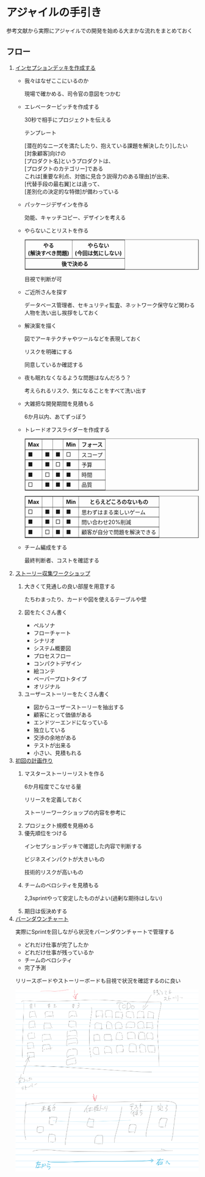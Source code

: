 <h1>アジャイルの手引き</h1>
<p>参考文献から実際にアジャイルでの開発を始める大まかな流れをまとめておく</p>
<h2>フロー</h2>
<ol>
    <li><a href="#inceptiondeck">インセプションデッキを作成する</a></li>
    <ul>
        <li>我々はなぜここにいるのか</li>
        <p>現場で確かめる、司令官の意図をつかむ</p>
        <li>エレベーターピッチを作成する</li>
        <p>30秒で相手にプロジェクトを伝える</p>
        <p>テンプレート</p>
        <p>[潜在的なニーズを満たしたり、抱えている課題を解決したり]したい<br>
            [対象顧客]向けの<br>
            [プロダクト名]というプロダクトは、<br>
            [プロダクトのカテゴリー]である<br>
            これは[重要な利点、対価に見合う説得力のある理由]が出来、<br>
            [代替手段の最右翼]とは違って、<br>
            [差別化の決定的な特徴]が備わっている<br>
        </p>
        <li>パッケージデザインを作る</li>
        <p>効能、キャッチコピー、デザインを考える</p>
        <li>やらないことリストを作る</li>
        <table border="1" width="300" higth="150">
        <tr>
        <th>やる<br>(解決すべき問題)</th><th>やらない<br>(今回は気にしない)</th>
        </tr>
        <tr>
        <th colspan="2">後で決める</th>
        </tr>
        </table>
        <p>目視で判断が可</p>
        <li>ご近所さんを探す</li>
        <p>データベース管理者、セキュリティ監査、ネットワーク保守など関わる人物を洗い出し挨拶をしておく</p>
        <li>解決案を描く</li>
        <p>図でアーキテクチャやツールなどを表現しておく</p>
        <p>リスクを明確にする</p>
        <p>同意しているか確認する</p>
        <li>夜も眠れなくなるような問題はなんだろう？</li>
        <p>考えられるリスク、気になることをすべて洗い出す</p>
        <li>大雑把な開発期間を見積もる</li>
        <p>6か月以内、あてずっぽう</p>
        <li>トレードオフスライダーを作成する</li>
        <table border="1" width="300" higth="150">
        <tr>
        <th>Max</th><th></th><th></th><th>Min</th><th>フォース</th>
        </tr>
        <tr>
        <td>■</th><td>■</th><td>■</th><td>□</th><td>スコープ</th>
        </tr>
        <tr>
        <td>■</th><td>■</th><td>□</th><td>■</th><td>予算</th>
        </tr>
        <tr>
        <td>■</th><td>□</th><td>■</th><td>■</th><td>時間</th>
        </tr>
        <tr>
        <td>□</th><td>■</th><td>■</th><td>■</th><td>品質</th>
        </tr>
        </table>
        <table border="1" width="400" higth="150">
        <tr>
        <th>Max</th><th></th><th></th><th>Min</th><th>とらえどころのないもの</th>
        </tr>
        <tr>
        <td>□</th><td>■</th><td>■</th><td>■</th><td>思わずはまる楽しいゲーム</th>
        </tr>
        <tr>
        <td>■</th><td>■</th><td>□</th><td>■</th><td>問い合わせ20%削減</th>
        </tr>
        <tr>
        <td>■</th><td>□</th><td>■</th><td>■</th><td>顧客が自分で問題を解決できる</th>
        </tr>
        </table>
        <li>チーム編成をする</li>
        <p>最終判断者、コストを確認する</p>
    </ul>
    <li><a href="#storyCollectionWorkshop">ストーリー収集ワークショップ</a></li>
    <ol>
        <li>大きくて見通しの良い部屋を用意する</li>
        <p>たちわまったり、カードや図を使えるテーブルや壁</p>
        <li>図をたくさん書く</li>
        <ul>
        <li>ペルソナ</li>
        <li>フローチャート</li>
        <li>シナリオ</li>
        <li>システム概要図</li>
        <li>プロセスフロー</li>
        <li>コンパクトデザイン</li>
        <li>絵コンテ</li>
        <li>ペーパープロトタイプ</li>
        <li>オリジナル</li>
        </ul>
        <li>ユーザーストーリーをたくさん書く</li>
        <ul>
        <li>図からユーザーストーリーを抽出する</li>
        <li>顧客にとって価値がある</li>
        <li>エンドツーエンドになっている</li>
        <li>独立している</li>
        <li>交渉の余地がある</li>
        <li>テストが出来る</li>
        <li>小さい、見積もれる</li>
        </ul>
    </ol>
    <li><a href="#firstPlanning">初回の計画作り</a></li>
    <ol>
    <li>マスターストーリーリストを作る</li>
    <p>6か月程度でこなせる量</p>
    <p>リリースを定義しておく</p>
    <p>ストーリーワークショップの内容を参考に</p>
    <li>プロジェクト規模を見極める</li>
    <li>優先順位をつける</li>
    <p>インセプションデッキで確認した内容で判断する</p>
    <p>ビジネスインパクトが大きいもの</p>
    <p>技術的リスクが高いもの</p>
    <li>チームのベロシティを見積もる</li>
    <p>2,3sprintやって安定したものがよい(過剰な期待はしない)</p>
    <li>期日は仮決めする</li>
    </ol>
    <li><a href="#burndownChart">バーンダウンチャート</a></li>
    <p>実際にSprintを回しながら状況をバーンダウンチャートで管理する</p>
    <ul>
    <li>どれだけ仕事が完了したか</li>
    <li>どれだけ仕事が残っているか</li>
    <li>チームのベロシティ</li>
    <li>完了予測</li>
    </ul>
    <p>リリースボードやストーリーボードも目視で状況を確認するのに良い</p>
    <img src="リリースボード.PNG" alt="リリースボードのsampleが表示される">
    <img src="ストーリーボード.PNG" alt="ストーリーボードのsampleが表示される">
</ol>